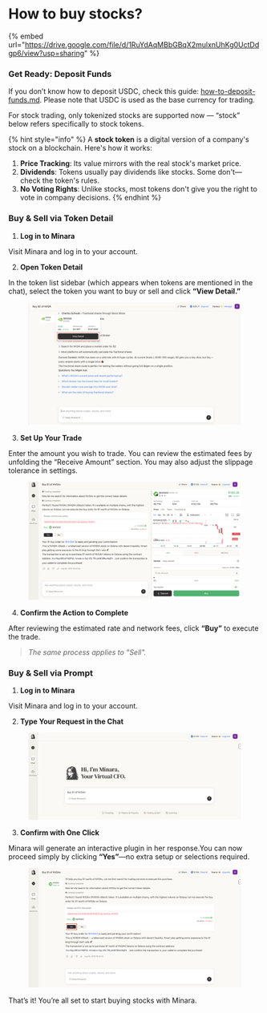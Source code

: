 # How to buy stocks?

{% embed url="https://drive.google.com/file/d/1RuYdAqMBbGBqX2mulxnUhKg0UctDdgp6/view?usp=sharing" %}

### Get Ready: Deposit Funds

If you don’t know how to deposit USDC, check this guide: [how-to-deposit-funds.md](how-to-deposit-funds.md "mention"). Please note that USDC is used as the base currency for trading.

For stock trading, only tokenized stocks are supported now — “stock” below refers specifically to stock tokens.

{% hint style="info" %}
A **stock token** is a digital version of a company's stock on a blockchain. Here's how it works:

1. **Price Tracking**: Its value mirrors with the real stock's market price.
2. **Dividends**: Tokens usually pay dividends like stocks. Some don't—check the token's rules.
3. **No Voting Rights**: Unlike stocks, most tokens don't give you the right to vote in company decisions.
{% endhint %}

### Buy & Sell via Token Detail

1. **Log in to Minara**

Visit Minara and log in to your account.

2. **Open Token Detail**

In the token list sidebar (which appears when tokens are mentioned in the chat), select the token you want to buy or sell and click **“View Detail.”**

<figure><img src="../../.gitbook/assets/图片 (9).png" alt=""><figcaption></figcaption></figure>

3. **Set Up Your Trade**

Enter the amount you wish to trade. You can review the estimated fees by unfolding the “Receive Amount” section. You may also adjust the slippage tolerance in settings.

<figure><img src="../../.gitbook/assets/图片 (10).png" alt=""><figcaption></figcaption></figure>

4. **Confirm the Action to Complete**

After reviewing the estimated rate and network fees, click **“Buy”** to execute the trade.

> _The same process applies to "Sell"._



### Buy & Sell via Prompt

1. **Log in to Minara**

Visit Minara and log in to your account.

2. **Type Your Request in the Chat**

<figure><img src="../../.gitbook/assets/图片 (11).png" alt=""><figcaption></figcaption></figure>

3. **Confirm with One Click**

Minara will generate an interactive plugin in her response.You can now proceed simply by clicking **“Yes”**—no extra setup or selections required.

<figure><img src="../../.gitbook/assets/图片 (12).png" alt=""><figcaption></figcaption></figure>



That’s it! You’re all set to start buying stocks with Minara.
